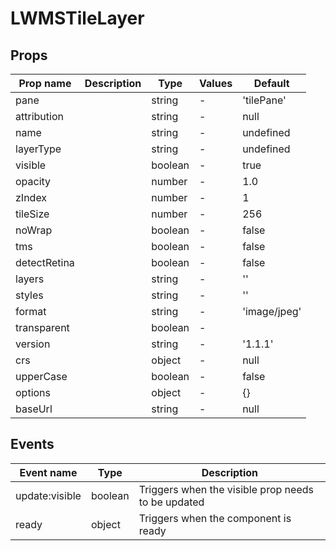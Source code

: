 # LWMSTileLayer

## Props

| Prop name    | Description | Type    | Values | Default      |
| ------------ | ----------- | ------- | ------ | ------------ |
| pane         |             | string  | -      | 'tilePane'   |
| attribution  |             | string  | -      | null         |
| name         |             | string  | -      | undefined    |
| layerType    |             | string  | -      | undefined    |
| visible      |             | boolean | -      | true         |
| opacity      |             | number  | -      | 1.0          |
| zIndex       |             | number  | -      | 1            |
| tileSize     |             | number  | -      | 256          |
| noWrap       |             | boolean | -      | false        |
| tms          |             | boolean | -      | false        |
| detectRetina |             | boolean | -      | false        |
| layers       |             | string  | -      | ''           |
| styles       |             | string  | -      | ''           |
| format       |             | string  | -      | 'image/jpeg' |
| transparent  |             | boolean | -      |              |
| version      |             | string  | -      | '1.1.1'      |
| crs          |             | object  | -      | null         |
| upperCase    |             | boolean | -      | false        |
| options      |             | object  | -      | {}           |
| baseUrl      |             | string  | -      | null         |

## Events

| Event name     | Type    | Description                                        |
| -------------- | ------- | -------------------------------------------------- |
| update:visible | boolean | Triggers when the visible prop needs to be updated |
| ready          | object  | Triggers when the component is ready               |
